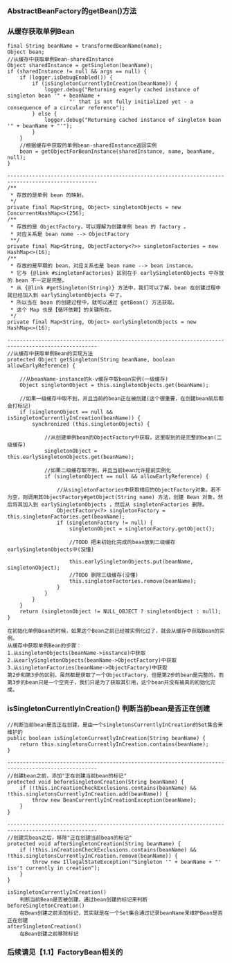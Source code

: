 ### AbstractBeanFactory的getBean()方法
### 从缓存获取单例Bean
```
final String beanName = transformedBeanName(name);
Object bean;
//从缓存中获取单例Bean-sharedInstance
Object sharedInstance = getSingleton(beanName);
if (sharedInstance != null && args == null) {
    if (logger.isDebugEnabled()) {
        if (isSingletonCurrentlyInCreation(beanName)) {
            logger.debug("Returning eagerly cached instance of singleton bean '" + beanName +
                    "' that is not fully initialized yet - a consequence of a circular reference");
        } else {
            logger.debug("Returning cached instance of singleton bean '" + beanName + "'");
        }
    }
    //根据缓存中获取的单例bean-sharedInstance返回实例
    bean = getObjectForBeanInstance(sharedInstance, name, beanName, null);
}

---------------------------------------------------------------------------------------------------
/**
 * 存放的是单例 bean 的映射。
 */
private final Map<String, Object> singletonObjects = new ConcurrentHashMap<>(256);
/**
 * 存放的是 ObjectFactory，可以理解为创建单例 bean 的 factory 。
 * 对应关系是 bean name --> ObjectFactory
 **/
private final Map<String, ObjectFactory<?>> singletonFactories = new HashMap<>(16);
/**
 * 存放的是早期的 bean，对应关系也是 bean name --> bean instance。
 * 它与 {@link #singletonFactories} 区别在于 earlySingletonObjects 中存放的 bean 不一定是完整。
 * 从 {@link #getSingleton(String)} 方法中，我们可以了解，bean 在创建过程中就已经加入到 earlySingletonObjects 中了。
 * 所以当在 bean 的创建过程中，就可以通过 getBean() 方法获取。
 * 这个 Map 也是【循环依赖】的关键所在。
 */
private final Map<String, Object> earlySingletonObjects = new HashMap<>(16);

---------------------------------------------------------------------------------------------------
//从缓存中获取单例Bean的实现方法
protected Object getSingleton(String beanName, boolean allowEarlyReference) {

    //从beanName-instance的k-v缓存中取bean实例(一级缓存)
    Object singletonObject = this.singletonObjects.get(beanName);

    //如果一级缓存中取不到，并且当前的bean正在被创建(这个很重要，在创建bean前后都会打标记)
    if (singletonObject == null && isSingletonCurrentlyInCreation(beanName)) {
        synchronized (this.singletonObjects) {

            //从创建单例bean的ObjectFactory中获取，这里取到的是完整的bean(二级缓存)
            singletonObject = this.earlySingletonObjects.get(beanName);

            //如果二级缓存取不到，并且当前bean允许提前实例化
            if (singletonObject == null && allowEarlyReference) {

                //从singletonFactories中获取相应的ObjectFactory对象。若不为空，则调用其ObjectFactory#getObject(String name) 方法，创建 Bean 对象，然后将其加入到 earlySingletonObjects ，然后从 singletonFactories 删除。
                ObjectFactory<?> singletonFactory = this.singletonFactories.get(beanName);
                if (singletonFactory != null) {
                    singletonObject = singletonFactory.getObject();

                    //TODO 把未初始化完成的bean放到二级缓存earlySingletonObjects中(没懂)

                    this.earlySingletonObjects.put(beanName, singletonObject);
                    //TODO 删除三级缓存(没懂)
                    this.singletonFactories.remove(beanName);
                }
            }
        }
    }
    return (singletonObject != NULL_OBJECT ? singletonObject : null);
}
```
    在初始化单例Bean的时候，如果这个Bean之前已经被实例化过了，就会从缓存中获取Bean的实例。
    从缓存中获取单例Bean的步骤：
    1.从singletonObjects(beanName->instance)中获取
    2.从earlySingletonObjects(beanName->ObjectFactory)中获取
    3.从singletonFactories(beanName->ObjectFactory)中获取
    第2步和第3步的区别，虽然都是获取了一个ObjectFactory，但是第2步的bean是完整的，而第3步的bean只是一个空壳子，我们只是为了获取其引用，这个bean并没有被真的初始化完成。
    

### isSingletonCurrentlyInCreation() 判断当前bean是否正在创建
```
//判断当前bean是否正在创建，是由一个singletonsCurrentlyInCreation的Set集合来维护的
public boolean isSingletonCurrentlyInCreation(String beanName) {
    return this.singletonsCurrentlyInCreation.contains(beanName);
}

---------------------------------------------------------------------------------------------------
//创建bean之前，添加"正在创建当前bean的标记"
protected void beforeSingletonCreation(String beanName) {
    if (!this.inCreationCheckExclusions.contains(beanName) && !this.singletonsCurrentlyInCreation.add(beanName)) {
        throw new BeanCurrentlyInCreationException(beanName);
    }
}

---------------------------------------------------------------------------------------------------
//创建完bean之后，移除"正在创建当前bean的标记"
protected void afterSingletonCreation(String beanName) {
    if (!this.inCreationCheckExclusions.contains(beanName) && !this.singletonsCurrentlyInCreation.remove(beanName)) {
        throw new IllegalStateException("Singleton '" + beanName + "' isn't currently in creation");
    }
}
```
    isSingletonCurrentlyInCreation()
        判断当前Bean是否被创建，通过bean创建的标记来判断
    beforeSingletonCreation()
        在Bean创建之前添加标记，其实就是在一个Set集合通过记录beanName来维护Bean是否正在创建
    afterSingletonCreation()
        在Bean创建之前移除标记

### 后续请见【1.1】FactoryBean相关的
    
